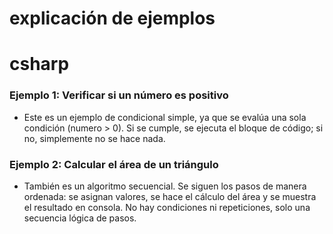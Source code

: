 # explicación de ejemplos 
# csharp
### Ejemplo 1: Verificar si un número es positivo
- Este es un ejemplo de condicional simple, ya que se evalúa una sola condición (numero > 0). Si se cumple, se ejecuta el bloque de código; si no, simplemente no se hace nada.
### Ejemplo 2: Calcular el área de un triángulo
- También es un algoritmo secuencial. Se siguen los pasos de manera ordenada: se asignan valores, se hace el cálculo del área y se muestra el resultado en consola. No hay condiciones ni repeticiones, solo una secuencia lógica de pasos.